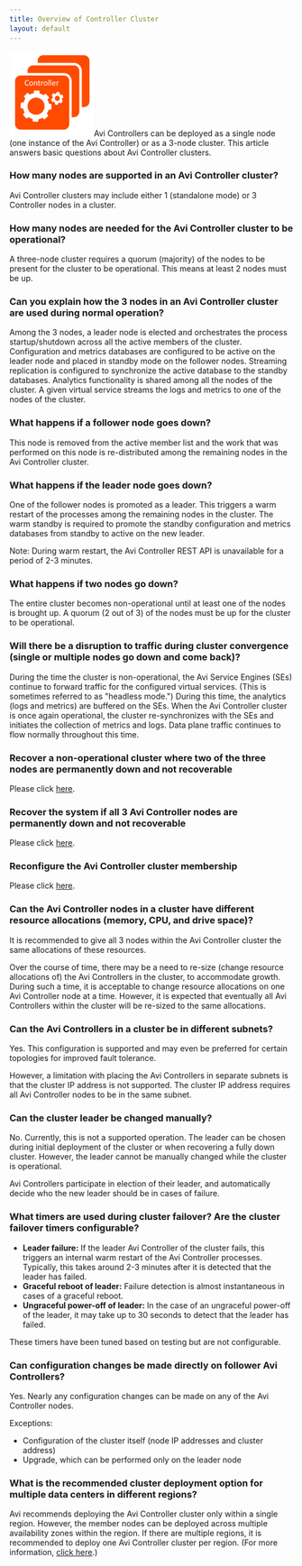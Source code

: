 ```yaml
---
title: Overview of Controller Cluster
layout: default
---
```

<a href="img/Controller-3-node.png"><img src="img/Controller-3-node.png" alt="Controller-3-node" width="150" height="152"></a>Avi Controllers can be deployed as a single node (one instance of the Avi Controller) or as a 3-node cluster. This article answers basic questions about Avi Controller clusters.

### How many nodes are supported in an Avi Controller cluster?

Avi Controller clusters may include either 1 (standalone mode) or 3 Controller nodes in a cluster.

### How many nodes are needed for the Avi Controller cluster to be operational?

A three-node cluster requires a quorum (majority) of the nodes to be present for the cluster to be operational. This means at least 2 nodes must be up.

### Can you explain how the 3 nodes in an Avi Controller cluster are used during normal operation?

Among the 3 nodes, a leader node is elected and orchestrates the process startup/shutdown across all the active members of the cluster. Configuration and metrics databases are configured to be active on the leader node and placed in standby mode on the follower nodes. Streaming replication is configured to synchronize the active database to the standby databases. Analytics functionality is shared among all the nodes of the cluster. A given virtual service streams the logs and metrics to one of the nodes of the cluster.

### What happens if a follower node goes down?

This node is removed from the active member list and the work that was performed on this node is re-distributed among the remaining nodes in the Avi Controller cluster.

### What happens if the leader node goes down?

One of the follower nodes is promoted as a leader. This triggers a warm restart of the processes among the remaining nodes in the cluster. The warm standby is required to promote the standby configuration and metrics databases from standby to active on the new leader.

Note: During warm restart, the Avi Controller REST API is unavailable for a period of 2-3 minutes.

### What happens if two nodes go down?

The entire cluster becomes non-operational until at least one of the nodes is brought up. A quorum (2 out of 3) of the nodes must be up for the cluster to be operational.

### Will there be a disruption to traffic during cluster convergence (single or multiple nodes go down and come back)?

During the time the cluster is non-operational, the Avi Service Engines (SEs) continue to forward traffic for the configured virtual services. (This is sometimes referred to as "headless mode.") During this time, the analytics (logs and metrics) are buffered on the SEs. When the Avi Controller cluster is once again operational, the cluster re-synchronizes with the SEs and initiates the collection of metrics and logs. Data plane traffic continues to flow normally throughout this time.

### Recover a non-operational cluster where two of the three nodes are permanently down and not recoverable

Please click <a href="/docs/latest/recover-a-non-operational-controller-cluster">here</a>.

### Recover the system if all 3 Avi Controller nodes are permanently down and not recoverable

Please click <a href="/docs/latest/backup-and-restore-of-avi-vantage-configuration">here</a>.

### Reconfigure the Avi Controller cluster membership

Please click <a href="/docs/latest/changing-avi-controller-cluster-configuration">here</a>.

### Can the Avi Controller nodes in a cluster have different resource allocations (memory, CPU, and drive space)?

It is recommended to give all 3 nodes within the Avi Controller cluster the same allocations of these resources.

Over the course of time, there may be a need to re-size (change resource allocations of) the Avi Controllers in the cluster, to accommodate growth. During such a time, it is acceptable to change resource allocations on one Avi Controller node at a time. However, it is expected that eventually all Avi Controllers within the cluster will be re-sized to the same allocations.

### Can the Avi Controllers in a cluster be in different subnets?

Yes. This configuration is supported and may even be preferred for certain topologies for improved fault tolerance.

However, a limitation with placing the Avi Controllers in separate subnets is that the cluster IP address is not supported. The cluster IP address requires all Avi Controller nodes to be in the same subnet.

### Can the cluster leader be changed manually?

No. Currently, this is not a supported operation. The leader can be chosen during initial deployment of the cluster or when recovering a fully down cluster. However, the leader cannot be manually changed while the cluster is operational.

Avi Controllers participate in election of their leader, and automatically decide who the new leader should be in cases of failure.

### What timers are used during cluster failover? Are the cluster failover timers configurable?

* **Leader failure:** If the leader Avi Controller of the cluster fails, this triggers an internal warm restart of the Avi Controller processes. Typically, this takes around 2-3 minutes after it is detected that the leader has failed.
* **Graceful reboot of leader:** Failure detection is almost instantaneous in cases of a graceful reboot.
* **Ungraceful power-off of leader:** In the case of an ungraceful power-off of the leader, it may take up to 30 seconds to detect that the leader has failed.

These timers have been tuned based on testing but are not configurable.

### Can configuration changes be made directly on follower Avi Controllers?

Yes. Nearly any configuration changes can be made on any of the Avi Controller nodes.

Exceptions:

* Configuration of the cluster itself (node IP addresses and cluster address)
* Upgrade, which can be performed only on the leader node

### What is the recommended cluster deployment option for multiple data centers in different regions?

Avi recommends deploying the Avi Controller cluster only within a single region. However, the member nodes can be deployed across multiple availability zones within the region. If there are multiple regions, it is recommended to deploy one Avi Controller cluster per region. (For more information, <a href="/docs/latest/clustering-controllers-from-different-networks">click here</a>.)
